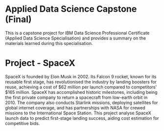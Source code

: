 # Applied Data Science Capstone (Final)

This is a capstone project for IBM Data Science Professional Certificate (Applied Data Science Specialisation) and provides a summary on the materials learned during this specialisation.

# Project - SpaceX

SpaceX is founded by Elon Musk in 2002. Its Falcon 9 rocket, known for its reusable first stage, has revolutionised the industry by landing boosters for reuse, achieving a cost of $62 million per launch compared to competitors' $165 million. SpaceX has accomplished historic milestones, including being the first private company to return a spacecraft from low-earth orbit in 2010. The company also conducts Starlink missions, deploying satellites for global internet coverage, and has partnerships with NASA for crewed missions to the International Space Station. This project analyse SpaceX launch data to predict first-stage landing success, aiding cost estimation for competitive bids.
